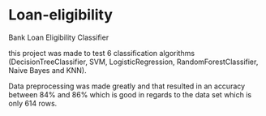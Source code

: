 # Loan-eligibility
Bank Loan Eligibility Classifier  

this project was made to test 6 classification algorithms (DecisionTreeClassifier, SVM, LogisticRegression, RandomForestClassifier, Naive Bayes and KNN).

Data preprocessing was made greatly and that resulted in an accuracy between 84% and 86% which is good in regards to the data set which is only 614 rows.
